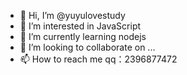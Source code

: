 - 👋 Hi, I’m @yuyulovestudy
- 👀 I’m interested in JavaScript
- 🌱 I’m currently learning nodejs
- 💞️ I’m looking to collaborate on ...
- 📫 How to reach me qq：2396877472

<!---
yuyulovestudy/yuyulovestudy is a ✨ special ✨ repository because its `README.md` (this file) appears on your GitHub profile.
You can click the Preview link to take a look at your changes.
--->
